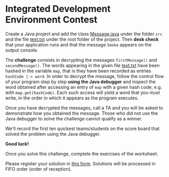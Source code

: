 <link rel='stylesheet' href='web/swiss.css'/>

# Integrated Development Environment Contest

Create a Java project and add the class [Message.java](./Message.java) under the folder `src` and the file [text.txt](./text.txt) under the root folder of the project. Then **desk check** that your application runs and that the message `Smoke` appears on the output console. 

The **challenge** consists in decrypting the messages `firstMessage()` and `secondMessage()`. The words appearing in the given  file [text.txt](./text.txt) have been hashed in the variable `map`, that is they have been recorded as entries `hashCode |-> word`. In order to decrypt the message, follow the control flow of your program step by step **using the Java debugger** and inspect the word obtained after accessing an entry of `map` with a given hash code, e.g. with `map.get(hashCode)`. Each such access will yield a word that you must write, in the order in which it appears as the program executes.

Once you have decrypted the messages, call a TA and you will be asked to demonstrate how you obtained the message. Those who did not use the Java debugger to solve the challenge cannot qualify as a winner.

We'll record the first ten quickest teams/students on the score board that solved the problem using the Java debugger.

**Good luck!** 

Once you solve this challenge, complete the exercises of the worksheet.

Please register your solution in [this form](https://goo.gl/forms/2CtJObboPgn8SiHI2). Solutions will be processed in FIFO order (order of reception).